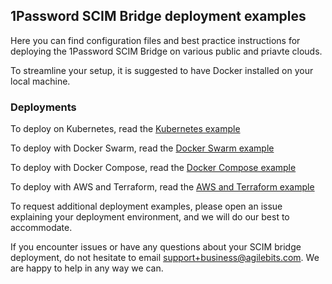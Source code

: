 ## 1Password SCIM Bridge deployment examples

Here you can find configuration files and best practice instructions for deploying the 1Password SCIM Bridge on various public and priavte clouds.

To streamline your setup, it is suggested to have Docker installed on your local machine.


### Deployments

To deploy on Kubernetes, read the [Kubernetes example](https://github.com/1Password/scim-examples/tree/master/kubernetes)

To deploy with Docker Swarm, read the [Docker Swarm example](https://github.com/1Password/scim-examples/tree/master/docker-swarm)

To deploy with Docker Compose, read the [Docker Compose example](https://github.com/1Password/scim-examples/tree/master/docker-compose)

To deploy with AWS and Terraform, read the [AWS and Terraform example](https://github.com/1Password/scim-examples/tree/master/aws-terraform)

To request additional deployment examples, please open an issue explaining your deployment environment, and we will do our best to accommodate.

If you encounter issues or have any questions about your SCIM bridge deployment, do not hesitate to email support+business@agilebits.com. We are happy to help in any way we can.
